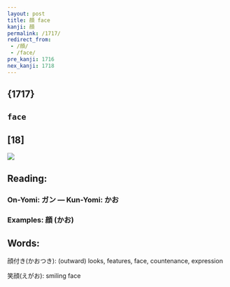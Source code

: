 ```yaml
---
layout: post
title: 顔 face
kanji: 顔
permalink: /1717/
redirect_from:
 - /顔/
 - /face/
pre_kanji: 1716
nex_kanji: 1718
---
```


## {1717}

## `face`

## [18]

<div class="stroke"><img src="E9A194.png" /></div>

## Reading:

### On-Yomi: ガン &mdash; Kun-Yomi: かお

### Examples: 顔 (かお)

## Words:

顔付き(かおつき): (outward) looks, features, face, countenance, expression

笑顔(えがお): smiling face
